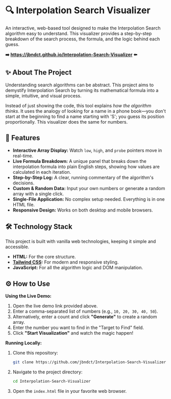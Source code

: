 # 🔍 Interpolation Search Visualizer

An interactive, web-based tool designed to make the Interpolation Search algorithm easy to understand. This visualizer provides a step-by-step breakdown of the search process, the formula, and the logic behind each guess.



**➡️ https://jbndct.github.io/Interpolation-Search-Visualizer ⬅️** 

## ✨ About The Project

Understanding search algorithms can be abstract. This project aims to demystify Interpolation Search by turning its mathematical formula into a simple, intuitive, and visual process.

Instead of just showing the code, this tool explains *how the algorithm thinks*. It uses the analogy of looking for a name in a phone book—you don't start at the beginning to find a name starting with 'S'; you guess its position proportionally. This visualizer does the same for numbers.

## 🚀 Features

* **Interactive Array Display:** Watch `low`, `high`, and `probe` pointers move in real-time.
* **Live Formula Breakdown:** A unique panel that breaks down the interpolation formula into plain English steps, showing how values are calculated in each iteration.
* **Step-by-Step Log:** A clear, running commentary of the algorithm's decisions.
* **Custom & Random Data:** Input your own numbers or generate a random array with a single click.
* **Single-File Application:** No complex setup needed. Everything is in one HTML file.
* **Responsive Design:** Works on both desktop and mobile browsers.

## 🛠️ Technology Stack

This project is built with vanilla web technologies, keeping it simple and accessible.

* **HTML:** For the core structure.
* **[Tailwind CSS](https://tailwindcss.com/):** For modern and responsive styling.
* **JavaScript:** For all the algorithm logic and DOM manipulation.

## ⚙️ How to Use

**Using the Live Demo:**

1.  Open the live demo link provided above.
2.  Enter a comma-separated list of numbers (e.g., `10, 20, 30, 40, 50`).
3.  Alternatively, enter a count and click **"Generate"** to create a random array.
4.  Enter the number you want to find in the "Target to Find" field.
5.  Click **"Start Visualization"** and watch the magic happen!

**Running Locally:**

1.  Clone this repository:
    ```bash
    git clone https://github.com/jbndct/Interpolation-Search-Visualizer
    ```
2.  Navigate to the project directory:
    ```bash
    cd Interpolation-Search-Visualizer
    ```
3.  Open the `index.html` file in your favorite web browser.
